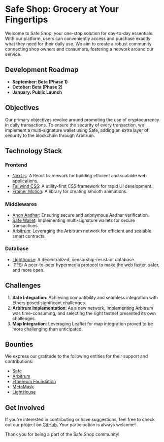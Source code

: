 # Safe Shop: Grocery at Your Fingertips

Welcome to Safe Shop, your one-stop solution for day-to-day essentials. With our platform, users can conveniently access and purchase exactly what they need for their daily use. We aim to create a robust community connecting shop owners and consumers, fostering a network around our service.

## Development Roadmap

- **September: Beta (Phase 1)**
- **October: Beta (Phase 2)**
- **January: Public Launch**

## Objectives

Our primary objectives revolve around promoting the use of cryptocurrency in daily transactions. To ensure the security of every transaction, we implement a multi-signature wallet using Safe, adding an extra layer of security to the blockchain through Arbitrum.

## Technology Stack

### Frontend

- [Next.js](https://nextjs.org/): A React framework for building efficient and scalable web applications.
- [Tailwind CSS](https://tailwindcss.com/): A utility-first CSS framework for rapid UI development.
- [Framer Motion](https://www.framer.com/motion/): A library for creating smooth animations.

### Middlewares

- [Anon Aadhar](https://anonaadhar.com/): Ensuring secure and anonymous Aadhar verification.
- [Safe Wallet](https://safe.gnosis.io/): Implementing multi-signature wallets for secure transactions.
- [Arbitrum](https://offchainlabs.com/): Leveraging the Arbitrum network for efficient and scalable smart contracts.

### Database

- [Lighthouse](https://lighthouse.adqr.org/): A decentralized, censorship-resistant database.
- [IPFS](https://ipfs.io/): A peer-to-peer hypermedia protocol to make the web faster, safer, and more open.

## Challenges

1. **Safe Integration**: Achieving compatibility and seamless integration with Ethers posed significant challenges.
2. **Arbitrum Implementation**: As a new network, implementing Arbitrum was time-consuming, and selecting the right testnet presented its own challenges.
3. **Map Integration**: Leveraging Leaflet for map integration proved to be more challenging than anticipated.

## Bounties

We express our gratitude to the following entities for their support and contributions:

- [Safe](https://safe.gnosis.io/)
- [Arbitrum](https://offchainlabs.com/arbitrum/)
- [Ethereum Foundation](https://ethereum.org/en/foundation/)
- [MetaMask](https://metamask.io/)
- [LightHouse](https://lighthouse.adqr.org/)

## Get Involved

If you're interested in contributing or have suggestions, feel free to check out our project on [GitHub](https://github.com/Ranaco). Your participation is always welcome!

Thank you for being a part of the Safe Shop community!
